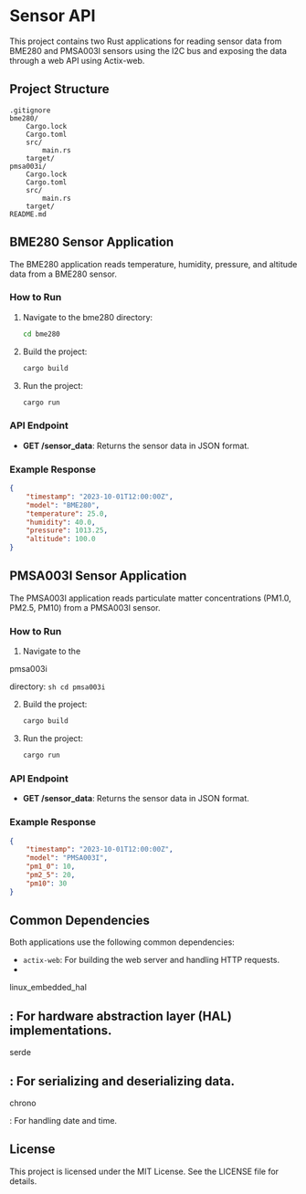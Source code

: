 # Sensor API

This project contains two Rust applications for reading sensor data from BME280 and PMSA003I sensors using the I2C bus and exposing the data through a web API using Actix-web.

## Project Structure

```
.gitignore
bme280/
    Cargo.lock
    Cargo.toml
    src/
        main.rs
    target/
pmsa003i/
    Cargo.lock
    Cargo.toml
    src/
        main.rs
    target/
README.md
```

## BME280 Sensor Application

The BME280 application reads temperature, humidity, pressure, and altitude data from a BME280 sensor.

### How to Run

1. Navigate to the bme280 directory:
    ```sh
    cd bme280
    ```

2. Build the project:
    ```sh
    cargo build
    ```

3. Run the project:
    ```sh
    cargo run
    ```

### API Endpoint

- **GET /sensor_data**: Returns the sensor data in JSON format.

### Example Response

```json
{
    "timestamp": "2023-10-01T12:00:00Z",
    "model": "BME280",
    "temperature": 25.0,
    "humidity": 40.0,
    "pressure": 1013.25,
    "altitude": 100.0
}
```

## PMSA003I Sensor Application

The PMSA003I application reads particulate matter concentrations (PM1.0, PM2.5, PM10) from a PMSA003I sensor.

### How to Run

1. Navigate to the 

pmsa003i

 directory:
    ```sh
    cd pmsa003i
    ```

2. Build the project:
    ```sh
    cargo build
    ```

3. Run the project:
    ```sh
    cargo run
    ```

### API Endpoint

- **GET /sensor_data**: Returns the sensor data in JSON format.

### Example Response

```json
{
    "timestamp": "2023-10-01T12:00:00Z",
    "model": "PMSA003I",
    "pm1_0": 10,
    "pm2_5": 20,
    "pm10": 30
}
```

## Common Dependencies

Both applications use the following common dependencies:
- `actix-web`: For building the web server and handling HTTP requests.
- 

linux_embedded_hal

: For hardware abstraction layer (HAL) implementations.
- 

serde

: For serializing and deserializing data.
- 

chrono

: For handling date and time.

## License

This project is licensed under the MIT License. See the LICENSE file for details.